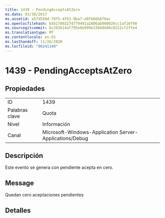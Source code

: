 ```yaml
---
title: 1439 - PendingAcceptsAtZero
ms.date: 03/30/2017
ms.assetid: a57d550d-70f5-4f63-9ba7-e0f666b8f0ac
ms.openlocfilehash: b5b17803274779491a2806ab960026cc1af16f98
ms.sourcegitcommit: bc293b14af795e0e999e3304dd40c0222cf2ffe4
ms.translationtype: MT
ms.contentlocale: es-ES
ms.lasthandoff: 11/26/2020
ms.locfileid: "96241140"
---
```

# <a name="1439---pendingacceptsatzero"></a>1439 - PendingAcceptsAtZero

## <a name="properties"></a>Propiedades  
  
|||  
|-|-|  
|ID|1439|  
|Palabras clave|Quota|  
|Nivel|Información|  
|Canal|Microsoft-Windows-Application Server-Applications/Debug|  
  
## <a name="description"></a>Descripción  

 Este evento se genera con pendiente acepta en cero.  
  
## <a name="message"></a>Message  

 Quedan cero aceptaciones pendientes  
  
## <a name="details"></a>Detalles

